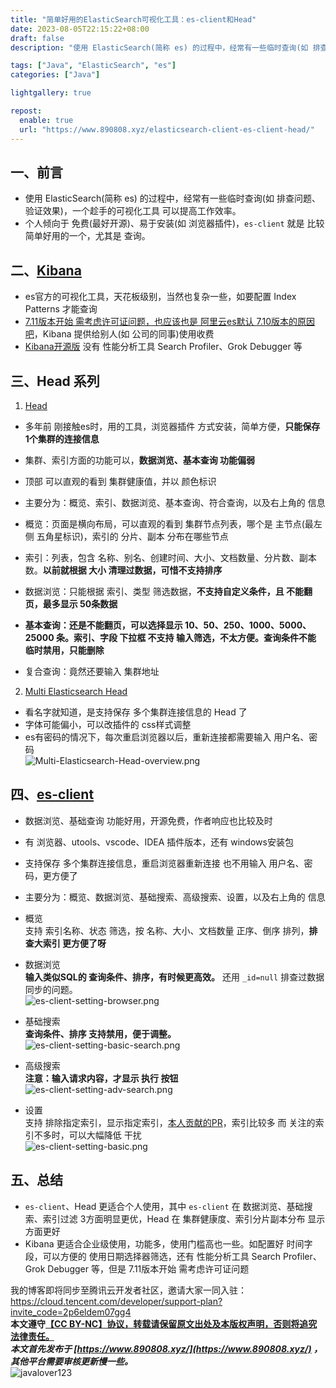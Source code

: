 ```yaml
---
title: "简单好用的ElasticSearch可视化工具：es-client和Head"
date: 2023-08-05T22:15:22+08:00
draft: false
description: "使用 ElasticSearch(简称 es) 的过程中，经常有一些临时查询(如 排查问题、验证效果)，一个趁手的可视化工具 可以提高工作效率。个人倾向于 免费(最好开源)、易于安装(如 浏览器插件)，`es-client` 就是 比较简单好用的一个，尤其是 查询。"

tags: ["Java", "ElasticSearch", "es"]
categories: ["Java"]

lightgallery: true

repost:
  enable: true
  url: "https://www.890808.xyz/elasticsearch-client-es-client-head/"
---
```


<!--more-->

## 一、前言
- 使用 ElasticSearch(简称 es) 的过程中，经常有一些临时查询(如 排查问题、验证效果)，一个趁手的可视化工具 可以提高工作效率。
- 个人倾向于 免费(最好开源)、易于安装(如 浏览器插件)，`es-client` 就是 比较简单好用的一个，尤其是 查询。

## 二、[Kibana](https://www.elastic.co/cn/downloads/past-releases#kibana)
- es官方的可视化工具，天花板级别，当然也复杂一些，如要配置 Index Patterns 才能查询
- [7.11版本开始 需考虑许可证问题，也应该也是 阿里云es默认 7.10版本的原因吧](https://www.oschina.net/news/201376)，Kibana 提供给别人(如 公司的同事)使用收费
- [Kibana开源版](https://www.elastic.co/cn/downloads/past-releases#kibana-oss) 没有 性能分析工具 Search Profiler、Grok Debugger 等

## 三、Head 系列
1. [Head](https://github.com/mobz/elasticsearch-head)
- 多年前 刚接触es时，用的工具，浏览器插件 方式安装，简单方便，**只能保存 1个集群的连接信息**
- 集群、索引方面的功能可以，**数据浏览、基本查询 功能偏弱**
- 顶部 可以直观的看到 集群健康值，并以 颜色标识
- 主要分为：概览、索引、数据浏览、基本查询、符合查询，以及右上角的 信息

- 概览：页面是横向布局，可以直观的看到 集群节点列表，哪个是 主节点(最左侧 五角星标识)，索引的 分片、副本 分布在哪些节点
- 索引：列表，包含 名称、别名、创建时间、大小、文档数量、分片数、副本数。**以前就根据 大小 清理过数据，可惜不支持排序**
- 数据浏览：只能根据 索引、类型 筛选数据，**不支持自定义条件，且 不能翻页，最多显示 50条数据**
- **基本查询：还是不能翻页，可以选择显示 10、50、250、1000、5000、25000 条。索引、字段 下拉框 不支持 输入筛选，不太方便。查询条件不能 临时禁用，只能删除**
- 复合查询：竟然还要输入 集群地址

2. [Multi Elasticsearch Head](https://github.com/vorapoap/elasticsearch-head-chrome)
- 看名字就知道，是支持保存 多个集群连接信息的 Head 了
- 字体可能偏小，可以改插件的 css样式调整
- es有密码的情况下，每次重启浏览器以后，重新连接都需要输入 用户名、密码  
![Multi-Elasticsearch-Head-overview.png](https://img.890808.xyz/file/javalover123/2023/08/Multi-Elasticsearch-Head-overview.png)

## 四、[es-client](https://gitee.com/qiaoshengda/es-client)
- 数据浏览、基础查询 功能好用，开源免费，作者响应也比较及时
- 有 浏览器、utools、vscode、IDEA 插件版本，还有 windows安装包
- 支持保存 多个集群连接信息，重启浏览器重新连接 也不用输入 用户名、密码，更方便了
- 主要分为：概览、数据浏览、基础搜索、高级搜索、设置，以及右上角的 信息

- 概览  
支持 索引名称、状态 筛选，按 名称、大小、文档数量 正序、倒序 排列，**排查大索引 更方便了呀**

- 数据浏览  
**输入类似SQL的 查询条件、排序，有时候更高效。** 还用 `_id=null` 排查过数据同步的问题。  
![es-client-setting-browser.png](https://img.890808.xyz/file/javalover123/2023/08/es-client-setting-browser.png)

- 基础搜索  
**查询条件、排序 支持禁用，便于调整。**  
![es-client-setting-basic-search.png](https://img.890808.xyz/file/javalover123/2023/08/es-client-setting-basic-search.png)

- 高级搜索  
**注意：输入请求内容，才显示 执行 按钮**  
![es-client-setting-adv-search.png](https://img.890808.xyz/file/javalover123/2023/08/es-client-setting-adv-search.png)

- 设置  
支持 排除指定索引，显示指定索引，[本人贡献的PR](https://gitee.com/qiaoshengda/es-client/pulls/2)，索引比较多 而 关注的索引不多时，可以大幅降低 干扰  
![es-client-setting-basic.png](https://img.890808.xyz/file/javalover123/2023/08/es-client-setting-basic.png)

## 五、总结
- `es-client`、Head 更适合个人使用，其中 `es-client` 在 数据浏览、基础搜索、索引过滤 3方面明显更优，Head 在 集群健康度、索引分片副本分布 显示方面更好
- Kibana 更适合企业级使用，功能多，使用门槛高也一些。如配置好 时间字段，可以方便的 使用日期选择器筛选，还有 性能分析工具 Search Profiler、Grok Debugger 等，但是 7.11版本开始 需考虑许可证问题

我的博客即将同步至腾讯云开发者社区，邀请大家一同入驻：<https://cloud.tencent.com/developer/support-plan?invite_code=2p6eldem07gg4>  
**本文遵守[【CC BY-NC】协议，转载请保留原文出处及本版权声明，否则将追究法律责任。](https://creativecommons.org/licenses/by-nc/4.0/)**  
***本文首先发布于 [https://www.890808.xyz/](https://www.890808.xyz/) ，其他平台需要审核更新慢一些。***  
![javalover123](https://img.890808.xyz/file/javalover123/2023/04/688b88cfd4ed9f6fcd56828b849ce47c.jpg)